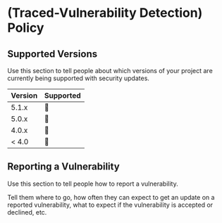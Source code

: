 # (Traced-Vulnerability Detection) Policy

## Supported Versions

Use this section to tell people about which versions of your project are
currently being supported with security updates.

| Version | Supported          |
| ------- | ------------------ |
| 5.1.x   | 🔄 |
| 5.0.x   | 🔄                |
| 4.0.x   | 🔄 |
| < 4.0   | 🔄               |

## Reporting a Vulnerability

Use this section to tell people how to report a vulnerability.

Tell them where to go, how often they can expect to get an update on a
reported vulnerability, what to expect if the vulnerability is accepted or
declined, etc.
